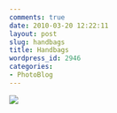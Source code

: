 ```yaml
---
comments: true
date: 2010-03-20 12:22:11
layout: post
slug: handbags
title: Handbags
wordpress_id: 2946
categories:
- PhotoBlog
---
```


![](http://ryanfitzer.com/main/wp-content/uploads/2010/03/2010-03-19-at-16-50-10.jpg)
